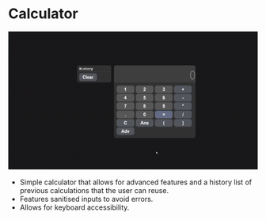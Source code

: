 # Calculator
![Demo](calc.gif)

- Simple calculator that allows for advanced features and a history list of previous calculations that the user can reuse.
- Features sanitised inputs to avoid errors.
- Allows for keyboard accessibility. 
